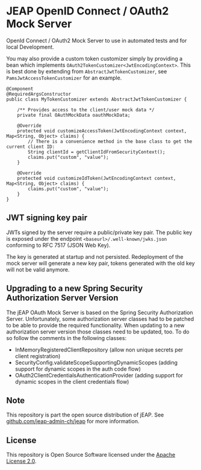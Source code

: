 # JEAP OpenID Connect / OAuth2 Mock Server

OpenId Connect / OAuth2 Mock Server to use in automated tests and for local Development.

You may also provide a custom token customizer simply by providing a bean which
implements `OAuth2TokenCustomizer<JwtEncodingContext>`.
This is best done by extending from `AbstractJwtTokenCustomizer`, see `PamsJwtAccessTokenCustomizer` for an example.

```
@Component
@RequiredArgsConstructor
public class MyTokenCustomizer extends AbstractJwtTokenCustomizer {

    /** Provides access to the client/user mock data */
    private final OAuthMockData oauthMockData; 

    @Override
    protected void customizeAccessToken(JwtEncodingContext context, Map<String, Object> claims) {
        // There is a convenience method in the base class to get the current client ID:
        String clientId = getClientIdFromSecurityContext();
        claims.put("custom", "value");
    }

    @Override
    protected void customizeIdToken(JwtEncodingContext context, Map<String, Object> claims) {
        claims.put("custom", "value");
    }
}
```

## JWT signing key pair

JWTs signed by the server require a public/private key pair. The public key is exposed under the endpoint
`<baseurl>/.well-known/jwks.json` conforming to RFC 7517 (JSON Web Key).

The key is generated at startup and not persisted. Redeployment of the mock server will generate a new key pair, tokens
generated with the old key will not be valid anymore.

## Upgrading to a new Spring Security Authorization Server Version
The jEAP OAuth Mock Server is based on the Spring Security Authorization Server. Unfortunately, some authorization server classes
had to be patched to be able to provide the required functionality. When updating to a new authorization server version
those classes need to be updated, too. To do so follow the comments in the following classes:

 * InMemoryRegisteredClientRepository (allow non unique secrets per client registration)
 * SecurityConfig.validateScopeSupportingDynamicScopes (adding support for dynamic scopes in the auth code flow)
 * OAuth2ClientCredentialsAuthenticationProvider (adding support for dynamic scopes in the client credentials flow)

## Note

This repository is part the open source distribution of jEAP. See [github.com/jeap-admin-ch/jeap](https://github.com/jeap-admin-ch/jeap)
for more information.

## License

This repository is Open Source Software licensed under the [Apache License 2.0](./LICENSE).
